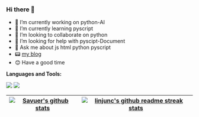 ### Hi there 👋

- 🔭 I’m currently working on python-AI
- 🌱 I’m currently learning pyscript
- 👯 I’m looking to collaborate on python
- 🤔 I’m looking for help with pyscipt-Document
- 💬 Ask me about js html python pyscript
- 📟 <a href="https://ohkl.github.io">my blog</a>
- 😊 Have a good time

**Languages and Tools:**  

[![](https://img.shields.io/badge/Windows-10-4e9eee?style=flat-square&logo=windows&logoColor=ffffff)](https://www.microsoft.com/windows/windows-10)
[![](https://img.shields.io/badge/IDE-VSCode-blue?style=flat-square&logo=visual-studio-code&logoColor=ffffff)](https://code.visualstudio.com/)



| <a href="https://github.com/ohkl"><img src="https://github-readme-stats.vercel.app/api?username=ohkl&show_icons=true&theme=radical"  alt="Savuer's github stats" data-canonical-src="https://github-readme-stats.vercel.app/api?username=linjunc&show_icons=true&theme=radical" style="max-width:100%;"></a> | <a href="https://github.com/ohkl"><img src="https://github-readme-stats.vercel.app/api/top-langs/?username=ohkl&layout=compact&theme=neon-dark&hide_border=true" alt="linjunc's github readme streak stats" data-canonical-src="https://github-readme-stats.vercel.app/api/top-langs/?username=linjunc&layout=compact&theme=neon-dark&hide_border=true" style="max-width:100%;"></a> |
| ------------------------------------------------------------ | ------------------------------------------------------------ |
